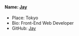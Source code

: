 #### Name: [Jay](https://github.com/agungjsp)
- Place: Tokyo
- Bio: Front-End Web Developer
- GitHub: [Jay](https://github.com/agungjsp)